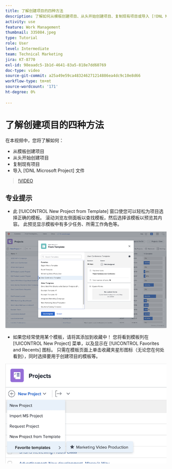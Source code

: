 ```yaml
---
title: 了解创建项目的四种方法
description: 了解如何从模板创建项目、从头开始创建项目、复制现有项目或导入 [!DNL Microsoft Project] 文件。
activity: use
feature: Work Management
thumbnail: 335084.jpeg
type: Tutorial
role: User
level: Intermediate
team: Technical Marketing
jira: KT-8770
exl-id: 98eaadc5-1b1d-4641-83a5-818e7dd60769
doc-type: video
source-git-commit: a25a49e59ca483246271214886ea4dc9c10e8d66
workflow-type: tm+mt
source-wordcount: '171'
ht-degree: 0%

---
```


# 了解创建项目的四种方法

在本视频中，您将了解如何：

* 从模板创建项目
* 从头开始创建项目
* 复制现有项目
* 导入 [!DNL Microsoft Project] 文件

>[!VIDEO](https://video.tv.adobe.com/v/335084/?quality=12&learn=on)

## 专业提示

* 此 [!UICONTROL New Project from Template] 窗口使您可以轻松为项目选择正确的模板。 滚动浏览左侧面板以查找模板，然后选择该模板以预览其内容。 此预览显示模板中有多少任务、所需工作角色等。

![[!UICONTROL New Project from Template] 窗口](assets/planner-fund-new-project-from-template-window.png)

* 如果您经常使用某个模板，请将其添加到收藏中！ 您将看到模板列在 [!UICONTROL New Project] 菜单，以及显示在 [!UICONTROL Favorites and Recents] 图标。 只需在模板页面上单击收藏夹星形图标（无论您在何处看到），同时选择要用于创建项目的模板等。

![[!UICONTROL Favorite templates] 列表在 [!UICONTROL New Project] 按钮](assets/planner-fund-template-favorites.png)

<!---
learn more:
create a project using a template
create a project
copy a project
import a project from Microsoft Project
--->

